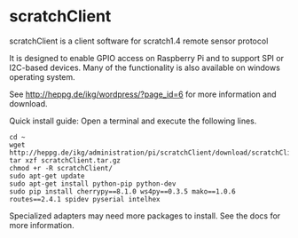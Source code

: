 # scratchClient
scratchClient is a client software for scratch1.4 remote sensor protocol

It is designed to enable GPIO access on Raspberry Pi and to support SPI or I2C-based devices. Many of the functionality is also available on windows operating system.

See http://heppg.de/ikg/wordpress/?page_id=6 for more information and download.

Quick install guide: Open a terminal and execute the following lines.
```  
cd ~
wget http://heppg.de/ikg/administration/pi/scratchClient/download/scratchClient.tar.gz
tar xzf scratchClient.tar.gz
chmod +r -R scratchClient/
sudo apt-get update
sudo apt-get install python-pip python-dev
sudo pip install cherrypy==8.1.0 ws4py==0.3.5 mako==1.0.6 routes==2.4.1 spidev pyserial intelhex
```

Specialized adapters may need more packages to install. See the docs for more information.